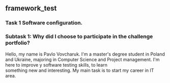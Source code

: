 ## framework_test
### Task 1 Software configuration.
### Subtask 1: Why did I choose to participate in the challenge portfolio?
<p>Hello, my name is Pavlo Vovcharuk. I'm a master's degree student in Poland and Ukraine, majoring 
in Computer Science and Project management.  I'm here to improve y software testing skills, to learn <br>
something new and interesting. My main task is to start my career in IT area.</p>

